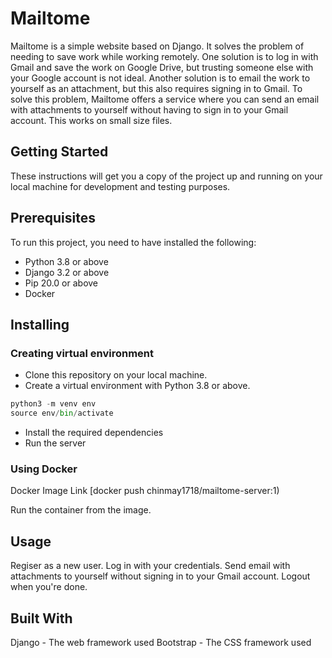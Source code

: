 # Mailtome
Mailtome is a simple website based on Django. It solves the problem of needing to save work while working remotely. One solution is to log in with Gmail and save the work on Google Drive, but trusting someone else with your Google account is not ideal. Another solution is to email the work to yourself as an attachment, but this also requires signing in to Gmail. To solve this problem, Mailtome offers a service where you can send an email with attachments to yourself without having to sign in to your Gmail account. This works on small size files.
## Getting Started
These instructions will get you a copy of the project up and running on your local machine for development and testing purposes.
## Prerequisites
To run this project, you need to have installed the following:

* Python 3.8 or above
* Django 3.2 or above
* Pip 20.0 or above
* Docker
## Installing
### Creating virtual environment
* Clone this repository on your local machine.
* Create a virtual environment with Python 3.8 or above.
```python
python3 -m venv env
source env/bin/activate
```

* Install the required dependencies
* Run the server

### Using Docker
Docker Image Link [docker push chinmay1718/mailtome-server:1)

Run the container from the image.
## Usage
Regiser as a new user.
Log in with your credentials.
Send email with attachments to yourself without signing in to your Gmail account.
Logout when you're done.
## Built With
Django - The web framework used
Bootstrap - The CSS framework used
